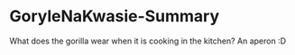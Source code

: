 # GoryleNaKwasie-Summary
What does the gorilla wear when it is cooking in the kitchen?
An aperon
:D

